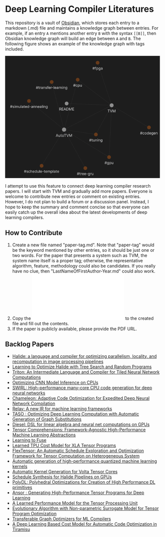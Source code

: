 Deep Learning Compiler Literatures
==========================
This repository is a vault of [Obsidian](https://obsidian.md/), which stores each entry to a markdown (.md) file and maintains a knowledge graph between entries. For example, if an entry `A` mentions another entry `B` with the syntax `[[B]]`, then Obsidian knowledge graph will build an edge between `A` and `B`. The following figure shows an example of the knowledge graph with tags included.

![Example of Obsidian Knowledge Graph](./artifacts/ex-graph.png)

I attempt to use this feature to connect deep learning compiler research papers. I will start with TVM and gradually add more papers. Everyone is welcome to contribute new entries or comment on existing entries. However, I do not plan to build a forum or a discussion panel. Instead, I hope to keep the summary and comment concise so that everyone can easily catch up the overall idea about the latest developments of deep learning compilers.

## How to Contribute
1. Create a new file named "paper-tag.md". Note that "paper-tag" would be the keyword mentioned by other entries, so it should be just one or two words. For the paper that presents a system such as TVM, the system name itself is a proper tag; otherwise, the representative algorithm, feature, methodology could also be candidates. If you really have no clue, then "LastNameOfFirstAuthor-Year.md" could also work.
2. Copy the ![template](./artifacts/template.md) to the created file and fill out the contents.
3. If the paper is publicly available, please provide the PDF URL.

## Backlog Papers
- [Halide: a language and compiler for optimizing parallelism, locality, and recomputation in image processing pipelines](https://dspace.mit.edu/bitstream/handle/1721.1/85943/A%20language.pdf?sequence=1&isAllowed=y)
- [Learning to Optimize Halide with Tree Search and Random Programs](https://escholarship.org/content/qt5h71f534/qt5h71f534.pdf)
- [Triton: An Intermediate Language and Compiler for Tiled Neural Network Computations](http://www.eecs.harvard.edu/~htk/publication/2019-mapl-tillet-kung-cox.pdf)
- [Optimizing CNN Model Inference on CPUs](https://www.usenix.org/system/files/atc19-liu-yizhi.pdf)
- [SWIRL: High-performance many-core CPU code generation for deep neural networks](https://journals.sagepub.com/doi/abs/10.1177/1094342019866247)
- [Chameleon: Adaptive Code Optimization for Expedited Deep Neural Network Compilation](https://arxiv.org/pdf/2001.08743.pdf)
- [Relay: A new IR for machine learning frameworks](https://arxiv.org/pdf/1810.00952.pdf)
- [TASO : Optimizing Deep Learning Computation with Automatic Generation of Graph Substitutions](http://theory.stanford.edu/~aiken/publications/papers/sosp19.pdf)
- [Diesel: DSL for linear algebra and neural net computations on GPUs](https://www.researchgate.net/profile/Vinod_Grover/publication/325639900_Diesel_DSL_for_linear_algebra_and_neural_net_computations_on_GPUs/links/5cf0ba244585153c3da7b019/Diesel-DSL-for-linear-algebra-and-neural-net-computations-on-GPUs.pdf)
- [Tensor Comprehensions: Framework-Agnostic High-Performance Machine Learning Abstractions](https://arxiv.org/pdf/1802.04730.pdf)
- [Learning to Fuse](http://mlforsystems.org/assets/papers/neurips2019/learning_abdolrashidi_2019.pdf)
- [Learned TPU Cost Model for XLA Tensor Programs](http://mlforsystems.org/assets/papers/neurips2019/learned_tpu_kaufman_2019.pdf)
- [FlexTensor: An Automatic Schedule Exploration and Optimization Framework for Tensor Computation on Heterogeneous System](https://dl.acm.org/doi/abs/10.1145/3373376.3378508)
- [Automatic generation of high-performance quantized machine learning kernels](https://www.cs.utexas.edu/~bornholt/papers/quantized-cgo20.pdf)
- [Automatic Kernel Generation for Volta Tensor Cores](https://arxiv.org/pdf/2006.12645.pdf)
- [Schedule Synthesis for Halide Pipelines on GPUs](https://dl.acm.org/doi/fullHtml/10.1145/3406117)
- [PolyDL: Polyhedral Optimizations for Creation of High Performance DL primitives](https://arxiv.org/pdf/2006.02230.pdf)
- [Ansor : Generating High-Performance Tensor Programs for Deep Learning](https://www.usenix.org/system/files/osdi20-zheng.pdf)
- [A Learned Performance Model for the Tensor Processing Unit](https://arxiv.org/pdf/2008.01040.pdf)
- [Evolutionary Algorithm with Non-parametric Surrogate Model for Tensor Program Optimization](https://ieeexplore.ieee.org/abstract/document/9185646/)
- [Transferable Graph Optimizers for ML Compilers](https://arxiv.org/pdf/2010.12438.pdf)
- [A Deep Learning Based Cost Model for Automatic Code Optimization in Tiramisu](https://www.researchgate.net/profile/Massinissa_Merouani/publication/344948008_A_Deep_Learning_Based_Cost_Model_for_Automatic_Code_Optimization_in_Tiramisu/links/5f9a79b2458515b7cfa73e8d/A-Deep-Learning-Based-Cost-Model-for-Automatic-Code-Optimization-in-Tiramisu.pdf)
